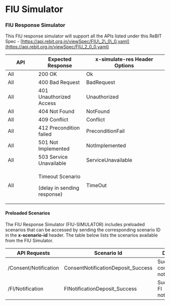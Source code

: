 # FIU Simulator

### FIU Response Simulator

This FIU response simulator will support all the APIs listed under this ReBIT Spec - [https://api.rebit.org.in/viewSpec/FIU\_2\_0\_0.yaml](https://api.rebit.org.in/viewSpec/FIU_2_0_0.yaml)

<table><thead><tr><th width="145">API</th><th width="176">Expected Response</th><th width="354">x-simulate-res Header Options</th></tr></thead><tbody><tr><td>All</td><td>200 OK</td><td>Ok</td></tr><tr><td>All</td><td>400 Bad Request</td><td>BadRequest</td></tr><tr><td>All</td><td>401 Unauthorized Access</td><td>Unauthorized</td></tr><tr><td>All</td><td>404 Not Found</td><td>NotFound</td></tr><tr><td>All</td><td>409 Conflict</td><td>Conflict</td></tr><tr><td>All</td><td>412 Precondition failed</td><td>PreconditionFail</td></tr><tr><td>All</td><td>501 Not Implemented</td><td>NotImplemented</td></tr><tr><td>All</td><td>503 Service Unavailable</td><td>ServiceUnavailable</td></tr><tr><td>All</td><td><p>Timeout Scenario</p><p>(delay in sending response)</p></td><td>TimeOut</td></tr></tbody></table>

#### Preloaded Scenarios

The FIU Response Simulator (FIU-SIMULATOR) includes preloaded scenarios that can be accessed by sending the corresponding scenario ID in the **x-scenario-id** header. The table below lists the scenarios available from the FIU Simulator.

| API Requests          | Scenario Id                         | Details                         |
| --------------------- | ----------------------------------- | ------------------------------- |
| /Consent/Notification | ConsentNotificationDeposit\_Success | Successful consent notification |
| /FI/Notification      | FINotificationDeposit\_Success      | Successful FI notification      |

